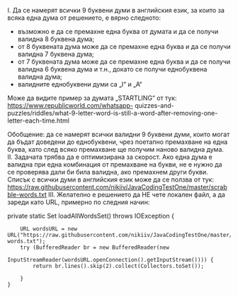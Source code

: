 I. Да се намерят всички 9 буквени думи в английския език, за които за всяка една дума от
решението, е вярно следното:
- възможно е да се премахне една буква от думата и да се получи валидна 8 буквена дума;
- от 8 буквената дума може да се премахне една буква и да се получи валидна 7 буквена дума;
- от 7 буквената дума може да се премахне една буква и да се получи валидна 6 буквена дума и
т.н., докато се получи еднобуквена валидна дума;
- валидните еднобуквени думи са „I“ и „A“

Може да видите пример за думата „STARTLING“ от тук: https://www.republicworld.com/whatsapp-
quizzes-and-puzzles/riddles/what-9-letter-word-is-still-a-word-after-removing-one-letter-each-time.html

Обобщение: да се намерят всички валидни 9 буквени думи, които могат да бъдат доведени до
еднобуквени, чрез поетапно премахване на една буква, като след всяко премахване ще получим
наново валидна дума.
II. Задачата трябва да е оптимизирана за скорост. Ако една дума е валидна при една комбинация
от премахване на букви, не е нужно да се проверява дали би била валидна, ако премахнем
други букви.
Списък с всички думи в английския език може да сe ползва от тук:
https://raw.githubusercontent.com/nikiiv/JavaCodingTestOne/master/scrabble-words.txt
III. Желателно е решението да НЕ чете локален файл, а да зареди като URL, примерно по следния
начин:


   private static Set<String> loadAllWordsSet() throws IOException {

        URL wordsURL = new URL("https://raw.githubusercontent.com/nikiiv/JavaCodingTestOne/master/scrabble-words.txt");
        try (BufferedReader br = new BufferedReader(new
                InputStreamReader(wordsURL.openConnection().getInputStream()))) {
            return br.lines().skip(2).collect(Collectors.toSet());

        }
    }

